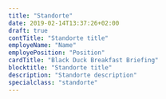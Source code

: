 ```yaml
---
title: "Standorte"
date: 2019-02-14T13:37:26+02:00
draft: true
contTitle: "Standorte title"
employeName: "Name"
employePosition: "Position"
cardTitle: "Black Duck Breakfast Briefing"
blocktitle: "Standorte title"
description: "Standorte description"
specialclass: "standorte"
---
```


